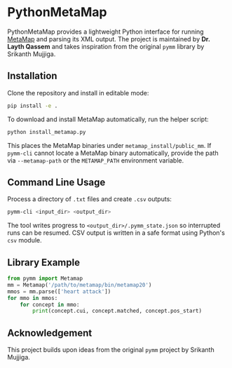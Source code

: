 # PythonMetaMap

PythonMetaMap provides a lightweight Python interface for running [MetaMap](https://github.com/LHNCBC/MetaMap-src) and parsing its XML output. The project is maintained by **Dr. Layth Qassem** and takes inspiration from the original `pymm` library by Srikanth Mujjiga.

## Installation

Clone the repository and install in editable mode:

```bash
pip install -e .
```

To download and install MetaMap automatically, run the helper script:

```bash
python install_metamap.py
```

This places the MetaMap binaries under `metamap_install/public_mm`. If `pymm-cli` cannot locate a MetaMap binary automatically, provide the path via `--metamap-path` or the `METAMAP_PATH` environment variable.

## Command Line Usage

Process a directory of `.txt` files and create `.csv` outputs:

```bash
pymm-cli <input_dir> <output_dir>
```

The tool writes progress to `<output_dir>/.pymm_state.json` so interrupted runs can be resumed. CSV output is written in a safe format using Python's `csv` module.

## Library Example

```python
from pymm import Metamap
mm = Metamap('/path/to/metamap/bin/metamap20')
mmos = mm.parse(['heart attack'])
for mmo in mmos:
    for concept in mmo:
        print(concept.cui, concept.matched, concept.pos_start)
```

## Acknowledgement

This project builds upon ideas from the original `pymm` project by Srikanth Mujjiga.
